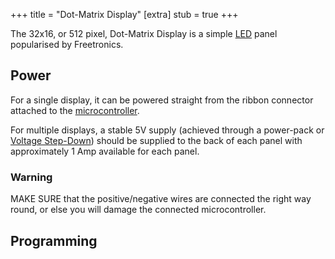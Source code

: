 +++
title = "Dot-Matrix Display"
[extra]
stub = true
+++

The 32x16, or 512 pixel, Dot-Matrix Display is a simple [LED](@/wiki/electronics.md#leds) panel popularised by Freetronics.

## Power

For a single display, it can be powered straight from the ribbon connector attached to the [microcontroller](@/wiki/arduino.md).

For multiple displays, a stable 5V supply (achieved through a power-pack or [Voltage Step-Down](@/wiki/electronics.md#voltage-regulator)) should be supplied to the back of each panel with approximately 1 Amp available for each panel.

### Warning

MAKE SURE that the positive/negative wires are connected the right way round, or else you will damage the connected microcontroller.

## Programming
